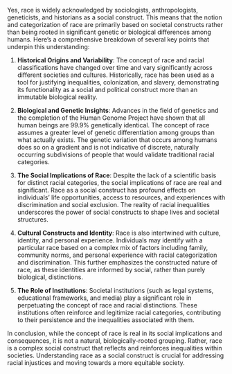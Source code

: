 <!-- 
Generated by: chatgpt
Prompt type: default
Generated at: 2025-06-07T00:34:14.188177
-->

Yes, race is widely acknowledged by sociologists, anthropologists, geneticists, and historians as a social construct. This means that the notion and categorization of race are primarily based on societal constructs rather than being rooted in significant genetic or biological differences among humans. Here’s a comprehensive breakdown of several key points that underpin this understanding:

1. **Historical Origins and Variability**: The concept of race and racial classifications have changed over time and vary significantly across different societies and cultures. Historically, race has been used as a tool for justifying inequalities, colonization, and slavery, demonstrating its functionality as a social and political construct more than an immutable biological reality.

2. **Biological and Genetic Insights**: Advances in the field of genetics and the completion of the Human Genome Project have shown that all human beings are 99.9% genetically identical. The concept of race assumes a greater level of genetic differentiation among groups than what actually exists. The genetic variation that occurs among humans does so on a gradient and is not indicative of discrete, naturally occurring subdivisions of people that would validate traditional racial categories.

3. **The Social Implications of Race**: Despite the lack of a scientific basis for distinct racial categories, the social implications of race are real and significant. Race as a social construct has profound effects on individuals’ life opportunities, access to resources, and experiences with discrimination and social exclusion. The reality of racial inequalities underscores the power of social constructs to shape lives and societal structures.

4. **Cultural Constructs and Identity**: Race is also intertwined with culture, identity, and personal experience. Individuals may identify with a particular race based on a complex mix of factors including family, community norms, and personal experience with racial categorization and discrimination. This further emphasizes the constructed nature of race, as these identities are informed by social, rather than purely biological, distinctions.

5. **The Role of Institutions**: Societal institutions (such as legal systems, educational frameworks, and media) play a significant role in perpetuating the concept of race and racial distinctions. These institutions often reinforce and legitimize racial categories, contributing to their persistence and the inequalities associated with them.

In conclusion, while the concept of race is real in its social implications and consequences, it is not a natural, biologically-rooted grouping. Rather, race is a complex social construct that reflects and reinforces inequalities within societies. Understanding race as a social construct is crucial for addressing racial injustices and moving towards a more equitable society.